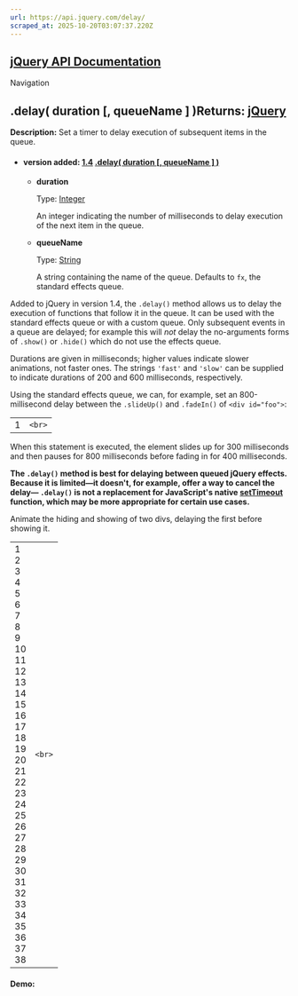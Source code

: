 ```yaml
---
url: https://api.jquery.com/delay/
scraped_at: 2025-10-20T03:07:37.220Z
---
```


## [jQuery API Documentation](https://jquery.com/ "jQuery API Documentation")

Navigation

## .delay( duration \[, queueName \] )Returns: [jQuery](http://api.jquery.com/Types/\#jQuery)

**Description:** Set a timer to delay execution of subsequent items in the queue.

- #### version added: [1.4](https://api.jquery.com/category/version/1.4/) [.delay( duration \[, queueName \] )](https://api.jquery.com/delay/\#delay-duration-queueName)

  - **duration**

    Type: [Integer](http://api.jquery.com/Types/#Integer)

    An integer indicating the number of milliseconds to delay execution of the next item in the queue.

  - **queueName**

    Type: [String](http://api.jquery.com/Types/#String)

    A string containing the name of the queue. Defaults to `fx`, the standard effects queue.

Added to jQuery in version 1.4, the `.delay()` method allows us to delay the execution of functions that follow it in the queue. It can be used with the standard effects queue or with a custom queue. Only subsequent events in a queue are delayed; for example this will _not_ delay the no-arguments forms of `.show()` or `.hide()` which do not use the effects queue.

Durations are given in milliseconds; higher values indicate slower animations, not faster ones. The strings `'fast'` and `'slow'` can be supplied to indicate durations of 200 and 600 milliseconds, respectively.

Using the standard effects queue, we can, for example, set an 800-millisecond delay between the `.slideUp()` and `.fadeIn()` of `<div id="foo">`:

|     |     |
| --- | --- |
| 1 | ```<br>``` |

When this statement is executed, the element slides up for 300 milliseconds and then pauses for 800 milliseconds before fading in for 400 milliseconds.

**The `.delay()` method is best for delaying between queued jQuery effects. Because it is limited—it doesn't, for example, offer a way to cancel the delay— `.delay()` is not a replacement for JavaScript's native [setTimeout](https://developer.mozilla.org/en-US/docs/Web/API/setTimeout) function, which may be more appropriate for certain use cases.**

Animate the hiding and showing of two divs, delaying the first before showing it.

|     |     |
| --- | --- |
| 1<br>2<br>3<br>4<br>5<br>6<br>7<br>8<br>9<br>10<br>11<br>12<br>13<br>14<br>15<br>16<br>17<br>18<br>19<br>20<br>21<br>22<br>23<br>24<br>25<br>26<br>27<br>28<br>29<br>30<br>31<br>32<br>33<br>34<br>35<br>36<br>37<br>38 | ```<br>``` |

#### Demo: